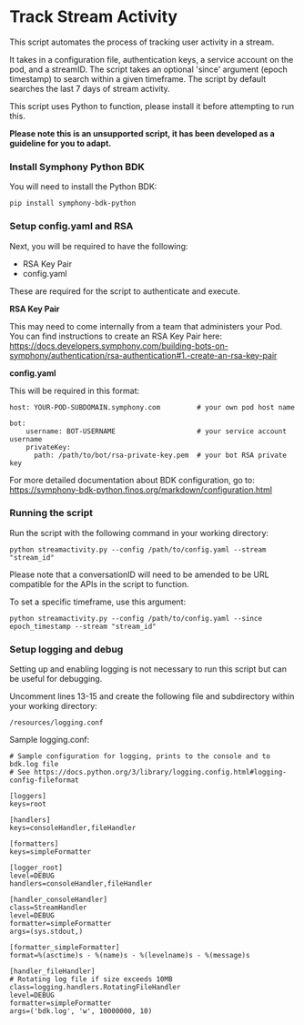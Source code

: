 # Track Stream Activity
This script automates the process of tracking user activity in a stream. 

It takes in a configuration file, authentication keys, a service account on the pod, and a streamID. The script takes an optional 'since' argument (epoch timestamp) to search within a given timeframe. The script by default searches the last 7 days of stream activity.

This script uses Python to function, please install it before attempting to run this.

**Please note this is an unsupported script, it has been developed as a guideline for you to adapt.**

### Install Symphony Python BDK

You will need to install the Python BDK:
```
pip install symphony-bdk-python
```

### Setup config.yaml and RSA
Next, you will be required to have the following:

* RSA Key Pair
* config.yaml
  
These are required for the script to authenticate and execute.

**RSA Key Pair**

This may need to come internally from a team that administers your Pod. You can find instructions to create an RSA Key Pair here: https://docs.developers.symphony.com/building-bots-on-symphony/authentication/rsa-authentication#1.-create-an-rsa-key-pair

**config.yaml**

This will be required in this format:

```
host: YOUR-POD-SUBDOMAIN.symphony.com         # your own pod host name

bot:
    username: BOT-USERNAME                    # your service account username
    privateKey:
      path: /path/to/bot/rsa-private-key.pem  # your bot RSA private key
```
For more detailed documentation about BDK configuration, go to: 
https://symphony-bdk-python.finos.org/markdown/configuration.html


### Running the script
Run the script with the following command in your working directory:
```
python streamactivity.py --config /path/to/config.yaml --stream "stream_id"
```
Please note that a conversationID will need to be amended to be URL compatible for the APIs in the script to function.

To set a specific timeframe, use this argument:
```
python streamactivity.py --config /path/to/config.yaml --since epoch_timestamp --stream "stream_id"
```

### Setup logging and debug
Setting up and enabling logging is not necessary to run this script but can be useful for debugging. 

Uncomment lines 13-15 and create the following file and subdirectory within your working directory:
```
/resources/logging.conf
```

Sample logging.conf:
```
# Sample configuration for logging, prints to the console and to bdk.log file
# See https://docs.python.org/3/library/logging.config.html#logging-config-fileformat

[loggers]
keys=root

[handlers]
keys=consoleHandler,fileHandler

[formatters]
keys=simpleFormatter

[logger_root]
level=DEBUG
handlers=consoleHandler,fileHandler

[handler_consoleHandler]
class=StreamHandler
level=DEBUG
formatter=simpleFormatter
args=(sys.stdout,)

[formatter_simpleFormatter]
format=%(asctime)s - %(name)s - %(levelname)s - %(message)s

[handler_fileHandler]
# Rotating log file if size exceeds 10MB
class=logging.handlers.RotatingFileHandler
level=DEBUG
formatter=simpleFormatter
args=('bdk.log', 'w', 10000000, 10)
```
